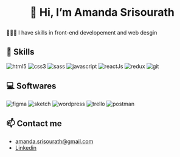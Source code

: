 # <p align=center>👋 Hi, I’m Amanda Srisourath</p>

🙎🏻‍♀️ I have skills in front-end developement and web desgin

## 🤯 Skills

![html5](https://img.shields.io/badge/HTML5-E34F26?style=for-the-badge&logo=html5&logoColor=white)
![css3](https://img.shields.io/badge/CSS3-1572B6?style=for-the-badge&logo=css3&logoColor=white)
![sass](https://img.shields.io/badge/Sass-CC6699?style=for-the-badge&logo=sass&logoColor=white)
![javascript](https://img.shields.io/badge/JavaScript-323330?style=for-the-badge&logo=javascript&logoColor=F7DF1E)
![reactJs](https://img.shields.io/badge/React-20232A?style=for-the-badge&logo=react&logoColor=61DAFB)
![redux](https://img.shields.io/badge/Redux-593D88?style=for-the-badge&logo=redux&logoColor=white)
![git](https://img.shields.io/badge/GIT-E44C30?style=for-the-badge&logo=git&logoColor=white)

## 💻 Softwares

![figma](https://img.shields.io/badge/Figma-F24E1E?style=for-the-badge&logo=figma&logoColor=white)
![sketch](https://img.shields.io/badge/Sketch-FFB387?style=for-the-badge&logo=sketch&logoColor=black)
![wordpress](https://img.shields.io/badge/Wordpress-21759B?style=for-the-badge&logo=wordpress&logoColor=white)
![trello](https://img.shields.io/badge/Trello-0052CC?style=for-the-badge&logo=trello&logoColor=white)
![postman](https://img.shields.io/badge/Postman-FF6C37?style=for-the-badge&logo=Postman&logoColor=white)

## 📫 Contact me

- amanda.srisourath@gmail.com
- [Linkedin](https://www.linkedin.com/in/a-srisourath/)

<!---
AmandaSrisourath/AmandaSrisourath is a ✨ special ✨ repository because its `README.md` (this file) appears on your GitHub profile.
You can click the Preview link to take a look at your changes.
--->
